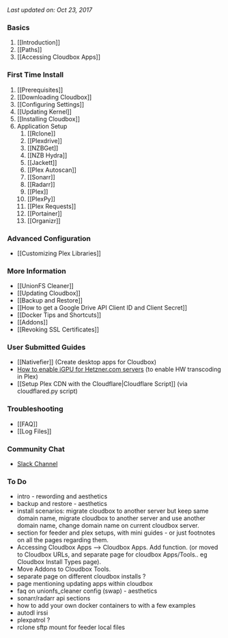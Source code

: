 _Last updated on: Oct 23, 2017_

### Basics ###
1. [[Introduction]]
1. [[Paths]]
1. [[Accessing Cloudbox Apps]]

### First Time Install ###
1. [[Prerequisites]]
1. [[Downloading Cloudbox]]
1. [[Configuring Settings]]
1. [[Updating Kernel]]
1. [[Installing Cloudbox]]
1. Application Setup
    1. [[Rclone]]
    1. [[Plexdrive]]
    1. [[NZBGet]]
    1. [[NZB Hydra]]
    1. [[Jackett]]
    1. [[Plex Autoscan]]
    1. [[Sonarr]]
    1. [[Radarr]]
    1. [[Plex]]
    1. [[PlexPy]]
    1. [[Plex Requests]]
    1. [[Portainer]]
    1. [[Organizr]]

### Advanced Configuration ###
- [[Customizing Plex Libraries]]

### More Information ###
- [[UnionFS Cleaner]]
- [[Updating Cloudbox]]
- [[Backup and Restore]]
- [[How to get a Google Drive API Client ID and Client Secret]]
- [[Docker Tips and Shortcuts]]
- [[Addons]]
- [[Revoking SSL Certificates]]

### User Submitted Guides
- [[Nativefier]] (Create desktop apps for Cloudbox)
- [How to enable iGPU for Hetzner.com servers](https://github.com/desimaniac/docs/blob/master/enable_igpu_on_hetzner.md) (to enable HW transcoding in Plex)
- [[Setup Plex CDN with the Cloudflare|Cloudflare Script]] (via cloudflared.py script)

### Troubleshooting ###
- [[FAQ]]
- [[Log Files]]

### Community Chat ###
- [Slack Channel](https://join.slack.com/t/cloud-box/shared_invite/MjM1NTI2OTEwMzIyLTE1MDQzOTAyNDAtYWNhOWY2NzNiZA)


### To Do ###
- intro - rewording and aesthetics
- backup and restore - aesthetics
- install scenarios: migrate cloudbox to another server but keep same domain name, migrate cloudbox to another server and use another domain name, change domain name on current cloudbox server.
- section for feeder and plex setups, with mini guides - or just footnotes on all the pages regarding them.
- Accessing Cloudbox Apps --> Cloudbox Apps. Add function. (or moved to Cloudbox URLs, and separate page for cloudbox Apps/Tools.. eg Cloudbox Install Types page).
- Move Addons to Cloudbox Tools.
- separate page on different cloudbox installs ?
- page mentioning updating apps within cloudbox
- faq on unionfs_cleaner config (swap) - aesthetics
- sonarr/radarr api sections
- how to add your own docker containers to with a few examples
- autodl irssi
- plexpatrol ?
- rclone sftp mount for feeder local files